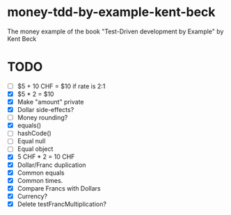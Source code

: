 # money-tdd-by-example-kent-beck
The money example of the book "Test-Driven development by Example" by Kent Beck

# TODO
- [ ] $5 + 10 CHF = $10 if rate is 2:1
- [x] $5 * 2 = $10
- [x] Make "amount" private
- [x] Dollar side-effects?
- [ ] Money rounding?
- [x] equals()
- [ ] hashCode()
- [ ] Equal null
- [ ] Equal object
- [x] 5 CHF * 2 = 10 CHF
- [x] Dollar/Franc duplication
- [x] Common equals
- [x] Common times.
- [x] Compare Francs with Dollars
- [x] Currency?
- [x] Delete testFrancMultiplication?